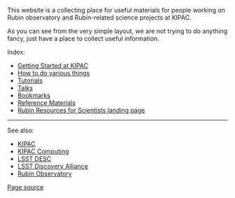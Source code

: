 
This website is a collecting place for useful materials for people working on
Rubin observatory and Rubin-related science projects at KIPAC.

As you can see from the very simple layout, we are not trying to do
anything fancy, just have a place to collect useful information.


Index:
- [Getting Started at KIPAC](./getting_started/)
- [How to do various things](./how_to/)
- [Tutorials](./tutorials/)
- [Talks](./talks/)
- [Bookmarks](./bookmarks)
- [Reference Materials](./reference_materials/)
- [Rubin Resources for Scientists landing page](./Resources_for_scientists/)

---

See also:
- [KIPAC](https://kipac.stanford.edu/)
- [KIPAC Computing](https://kipac.github.io/computing/)
- [LSST DESC](https://lsstdesc.org/)
- [LSST Discovery Alliance](https://lsstdiscoveryalliance.org/)
- [Rubin Observatory](https://rubinobservatory.org/)

[Page source](https://github.com/kipac/rubin)
